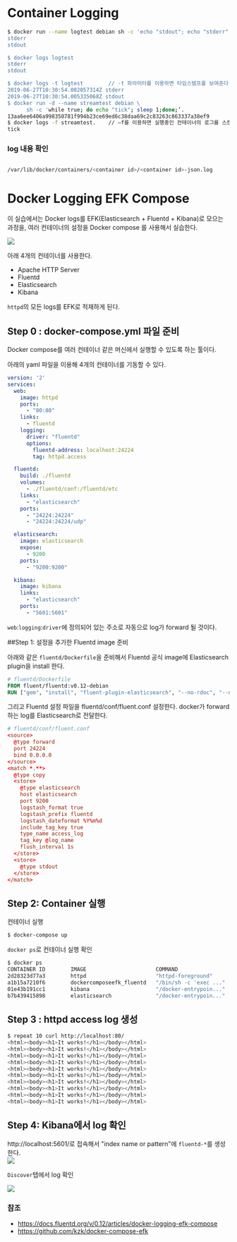 # Container Logging


```bash
$ docker run --name logtest debian sh -c 'echo "stdout"; echo "stderr" >&2’
stderr
stdout

$ docker logs logtest   
stderr  
stdout

$ docker logs -t logtest 		// -t 파라미터를 이용하면 타임스탬프를 보여준다.   
2019-06-27T10:30:54.002057314Z stderr   
2019-06-27T10:30:54.005335068Z stdout
$ docker run -d --name streamtest debian \
      sh -c 'while true; do echo "tick"; sleep 1;done;’.  
13aa6ee6406a998350781f994b23ce69ed6c38daa69c2c83263c863337a38ef9
$ docker logs -f streamtest.    // –f를 이용하면 실행중인 컨테이너의 로그를 스트림할 수 있다
tick
```

### log 내용 확인
```bash  

/var/lib/docker/containers/<container id>/<container id>-json.log

```




# Docker Logging EFK Compose
이 실습에서는 Docker logs를 EFK(Elasticsearch + Fluentd + Kibana)로 모으는 과정을, 여러 컨테이너의 설정을  Docker compose 를 사용해서 실습한다. 

![](img/1.png)

아래 4개의 컨테이너를 사용한다. 

 - Apache HTTP Server
 - Fluentd
 - Elasticsearch
 - Kibana

`httpd`의 모든 logs를 EFK로 적재하게 된다. 

## Step 0 : docker-compose.yml 파일 준비
Docker compose를 여러 컨테이너 같은 머신에서 실행할 수 있도록 하는 툴이다.

아래의 yaml 파일을 이용해 4개의 컨테이너를 기동할 수 있다. 
```yaml
version: '2'
services:
  web:
    image: httpd
    ports:
      - "80:80"
    links:
      - fluentd
    logging:
      driver: "fluentd"
      options:
        fluentd-address: localhost:24224
        tag: httpd.access

  fluentd:
    build: ./fluentd
    volumes:
      - ./fluentd/conf:/fluentd/etc
    links:
      - "elasticsearch"
    ports:
      - "24224:24224"
      - "24224:24224/udp"

  elasticsearch:
    image: elasticsearch
    expose:
      - 9200
    ports:
      - "9200:9200"

  kibana:
    image: kibana
    links:
      - "elasticsearch"
    ports:
      - "5601:5601"

```

`web`:`logging`:`driver`에 정의되어 있는 주소로 자동으로 log가 forward 될 것이다. 

##Step 1: 설정을 추가한 Fluentd image 준비

아래와 같은 `fluentd/Dockerfile`을 준비해서 Fluentd 공식 image에 Elasticsearch plugin을 install 한다. 

```Dockerfile
# fluentd/Dockerfile
FROM fluent/fluentd:v0.12-debian
RUN ["gem", "install", "fluent-plugin-elasticsearch", "--no-rdoc", "--no-ri", "--version", "1.9.2"]
```

그리고 Fluentd 설정 파일을 fluentd/conf/fluent.conf 설정한다. 
docker가 forward하는 log를 Elasticsearch로 전달한다. 
```conf
# fluentd/conf/fluent.conf
<source>
  @type forward
  port 24224
  bind 0.0.0.0
</source>
<match *.**>
  @type copy
  <store>
    @type elasticsearch
    host elasticsearch
    port 9200
    logstash_format true
    logstash_prefix fluentd
    logstash_dateformat %Y%m%d
    include_tag_key true
    type_name access_log
    tag_key @log_name
    flush_interval 1s
  </store>
  <store>
    @type stdout
  </store>
</match>
```

## Step 2: Container 실행

컨테이너 실행
```bash
$ docker-compose up
```

`docker ps`로 컨테이너 실행 확인
```bash
$ docker ps
CONTAINER ID        IMAGE                      COMMAND                  CREATED             STATUS              PORTS                                                          NAMES
2d28323d77a3        httpd                      "httpd-foreground"       About an hour ago   Up 43 seconds       0.0.0.0:80->80/tcp                                             dockercomposeefk_web_1
a1b15a7210f6        dockercomposeefk_fluentd   "/bin/sh -c 'exec ..."   About an hour ago   Up 45 seconds       5140/tcp, 0.0.0.0:24224->24224/tcp, 0.0.0.0:24224->24224/udp   dockercomposeefk_fluentd_1
01e43b191cc1        kibana                     "/docker-entrypoin..."   About an hour ago   Up 45 seconds       0.0.0.0:5601->5601/tcp                                         dockercomposeefk_kibana_1
b7b439415898        elasticsearch              "/docker-entrypoin..."   About an hour ago   Up 50 seconds       0.0.0.0:9200->9200/tcp, 9300/tcp                               dockercomposeefk_elasticsearch_1
```

## Step 3 : httpd access log 생성


```bash
$ repeat 10 curl http://localhost:80/
<html><body><h1>It works!</h1></body></html>
<html><body><h1>It works!</h1></body></html>
<html><body><h1>It works!</h1></body></html>
<html><body><h1>It works!</h1></body></html>
<html><body><h1>It works!</h1></body></html>
<html><body><h1>It works!</h1></body></html>
<html><body><h1>It works!</h1></body></html>
<html><body><h1>It works!</h1></body></html>
<html><body><h1>It works!</h1></body></html>
<html><body><h1>It works!</h1></body></html>

```

## Step 4: Kibana에서 log 확인

http://localhost:5601/로 접속해서 "index name or pattern"에 `fluentd-*`를 생성한다.  
![](img/2.png)


 `Discover`탭에서 log 확인 

![](img/3.png)

### 참조 
 - https://docs.fluentd.org/v/0.12/articles/docker-logging-efk-compose
 - ​https://github.com/kzk/docker-compose-efk​

